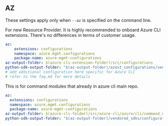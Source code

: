 ## AZ

These settings apply only when `--az` is specified on the command line.

For new Resource Provider. It is highly recommended to onboard Azure CLI extensions. There's no differences in terms of customer usage. 

``` yaml $(az) && $(target-mode) != 'core'
az:
    extensions: configurations
    namespace: azure.mgmt.configurations
    package-name: azure-mgmt-configurations
az-output-folder: $(azure-cli-extension-folder)/src/configurations
python-sdk-output-folder: "$(az-output-folder)/azext_configurations/vendored_sdks/configurations"
# add additional configuration here specific for Azure CLI
# refer to the faq.md for more details
```



This is for command modules that already in azure cli main repo. 
``` yaml $(az) && $(target-mode) == 'core'
az:
  extensions: configurations
  namespace: azure.mgmt.configurations
  package-name: azure-mgmt-configurations
az-output-folder: $(azure-cli-folder)/src/azure-cli/azure/cli/command_modules/configurations
python-sdk-output-folder: "$(az-output-folder)/vendored_sdks/configurations"
``` 
